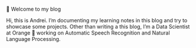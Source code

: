 👋 Welcome to my blog 


Hi, this is Andrei. I’m documenting my learning notes in this blog and try to showcase some projects. Other than writing a this blog, I’m a Data Scientist at Orange 🍊 working on Automatic Speech Recognition and Natural Language Processing.






